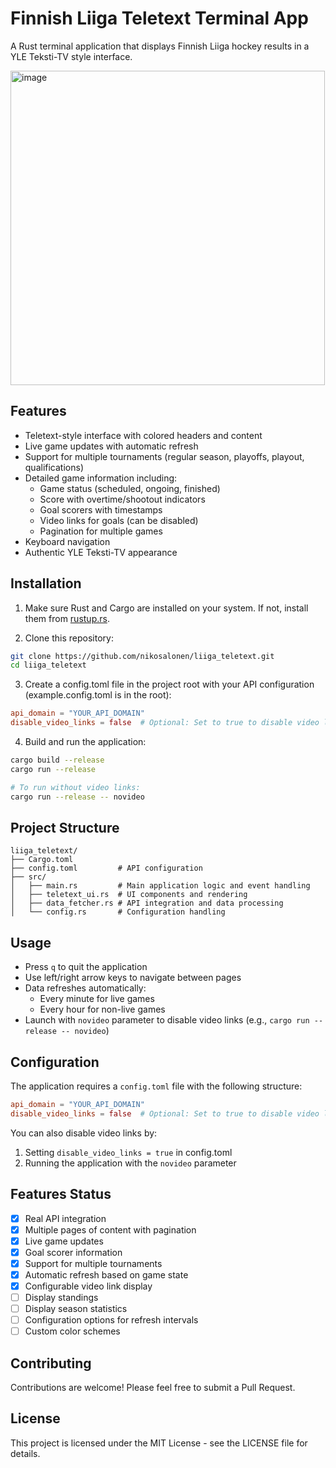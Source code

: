 # Finnish Liiga Teletext Terminal App

A Rust terminal application that displays Finnish Liiga hockey results in a YLE Teksti-TV style interface.

<img width="503" alt="image" src="https://github.com/user-attachments/assets/e4c44281-039e-4152-b505-13cef5ec2889" />


## Features

- Teletext-style interface with colored headers and content
- Live game updates with automatic refresh
- Support for multiple tournaments (regular season, playoffs, playout, qualifications)
- Detailed game information including:
  - Game status (scheduled, ongoing, finished)
  - Score with overtime/shootout indicators
  - Goal scorers with timestamps
  - Video links for goals (can be disabled)
  - Pagination for multiple games
- Keyboard navigation
- Authentic YLE Teksti-TV appearance

## Installation

1. Make sure Rust and Cargo are installed on your system. If not, install them from [rustup.rs](https://rustup.rs/).

2. Clone this repository:

```bash
git clone https://github.com/nikosalonen/liiga_teletext.git
cd liiga_teletext
```

3. Create a config.toml file in the project root with your API configuration (example.config.toml is in the root):

```toml
api_domain = "YOUR_API_DOMAIN"
disable_video_links = false  # Optional: Set to true to disable video links
```

4. Build and run the application:

```bash
cargo build --release
cargo run --release

# To run without video links:
cargo run --release -- novideo
```

## Project Structure

```
liiga_teletext/
├── Cargo.toml
├── config.toml         # API configuration
├── src/
│   ├── main.rs         # Main application logic and event handling
│   ├── teletext_ui.rs  # UI components and rendering
│   ├── data_fetcher.rs # API integration and data processing
│   └── config.rs       # Configuration handling
```

## Usage

- Press `q` to quit the application
- Use left/right arrow keys to navigate between pages
- Data refreshes automatically:
  - Every minute for live games
  - Every hour for non-live games
- Launch with `novideo` parameter to disable video links (e.g., `cargo run --release -- novideo`)

## Configuration

The application requires a `config.toml` file with the following structure:

```toml
api_domain = "YOUR_API_DOMAIN"
disable_video_links = false  # Optional: Set to true to disable video links
```

You can also disable video links by:

1. Setting `disable_video_links = true` in config.toml
2. Running the application with the `novideo` parameter

## Features Status

- [x] Real API integration
- [x] Multiple pages of content with pagination
- [x] Live game updates
- [x] Goal scorer information
- [x] Support for multiple tournaments
- [x] Automatic refresh based on game state
- [x] Configurable video link display
- [ ] Display standings
- [ ] Display season statistics
- [ ] Configuration options for refresh intervals
- [ ] Custom color schemes

## Contributing

Contributions are welcome! Please feel free to submit a Pull Request.

## License

This project is licensed under the MIT License - see the LICENSE file for details.
